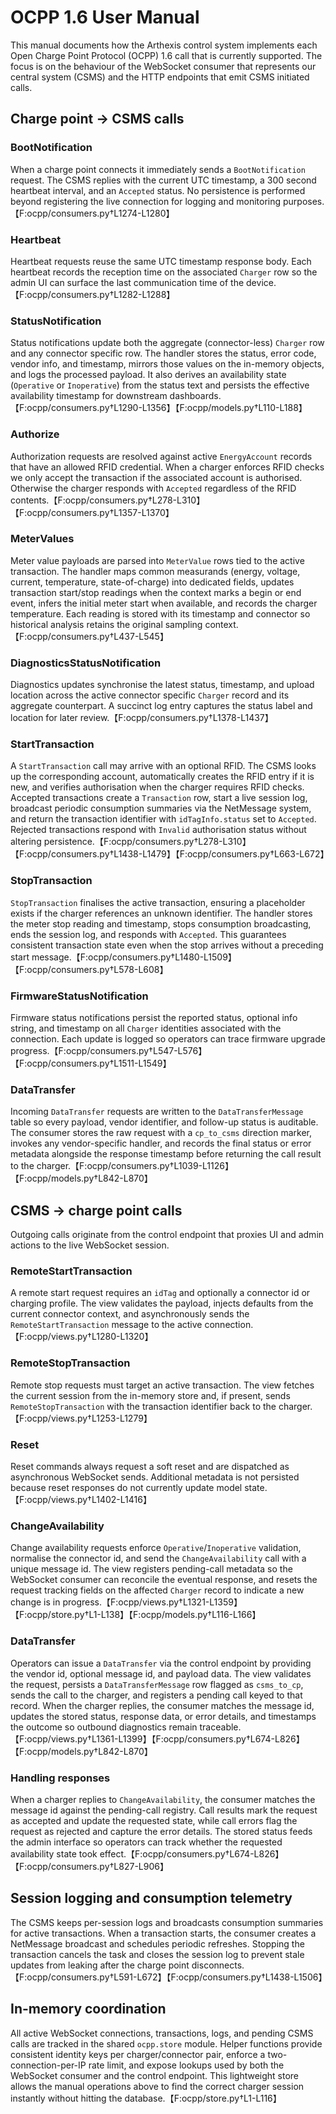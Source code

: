 # OCPP 1.6 User Manual

This manual documents how the Arthexis control system implements each Open Charge Point Protocol (OCPP) 1.6 call that is currently supported. The focus is on the behaviour of the WebSocket consumer that represents our central system (CSMS) and the HTTP endpoints that emit CSMS initiated calls.

## Charge point → CSMS calls

### BootNotification
When a charge point connects it immediately sends a `BootNotification` request. The CSMS replies with the current UTC timestamp, a 300 second heartbeat interval, and an `Accepted` status. No persistence is performed beyond registering the live connection for logging and monitoring purposes.【F:ocpp/consumers.py†L1274-L1280】

### Heartbeat
Heartbeat requests reuse the same UTC timestamp response body. Each heartbeat records the reception time on the associated `Charger` row so the admin UI can surface the last communication time of the device.【F:ocpp/consumers.py†L1282-L1288】

### StatusNotification
Status notifications update both the aggregate (connector-less) `Charger` row and any connector specific row. The handler stores the status, error code, vendor info, and timestamp, mirrors those values on the in-memory objects, and logs the processed payload. It also derives an availability state (`Operative` or `Inoperative`) from the status text and persists the effective availability timestamp for downstream dashboards.【F:ocpp/consumers.py†L1290-L1356】【F:ocpp/models.py†L110-L188】

### Authorize
Authorization requests are resolved against active `EnergyAccount` records that have an allowed RFID credential. When a charger enforces RFID checks we only accept the transaction if the associated account is authorised. Otherwise the charger responds with `Accepted` regardless of the RFID contents.【F:ocpp/consumers.py†L278-L310】【F:ocpp/consumers.py†L1357-L1370】

### MeterValues
Meter value payloads are parsed into `MeterValue` rows tied to the active transaction. The handler maps common measurands (energy, voltage, current, temperature, state-of-charge) into dedicated fields, updates transaction start/stop readings when the context marks a begin or end event, infers the initial meter start when available, and records the charger temperature. Each reading is stored with its timestamp and connector so historical analysis retains the original sampling context.【F:ocpp/consumers.py†L437-L545】

### DiagnosticsStatusNotification
Diagnostics updates synchronise the latest status, timestamp, and upload location across the active connector specific `Charger` record and its aggregate counterpart. A succinct log entry captures the status label and location for later review.【F:ocpp/consumers.py†L1378-L1437】

### StartTransaction
A `StartTransaction` call may arrive with an optional RFID. The CSMS looks up the corresponding account, automatically creates the RFID entry if it is new, and verifies authorisation when the charger requires RFID checks. Accepted transactions create a `Transaction` row, start a live session log, broadcast periodic consumption summaries via the NetMessage system, and return the transaction identifier with `idTagInfo.status` set to `Accepted`. Rejected transactions respond with `Invalid` authorisation status without altering persistence.【F:ocpp/consumers.py†L278-L310】【F:ocpp/consumers.py†L1438-L1479】【F:ocpp/consumers.py†L663-L672】

### StopTransaction
`StopTransaction` finalises the active transaction, ensuring a placeholder exists if the charger references an unknown identifier. The handler stores the meter stop reading and timestamp, stops consumption broadcasting, ends the session log, and responds with `Accepted`. This guarantees consistent transaction state even when the stop arrives without a preceding start message.【F:ocpp/consumers.py†L1480-L1509】【F:ocpp/consumers.py†L578-L608】

### FirmwareStatusNotification
Firmware status notifications persist the reported status, optional info string, and timestamp on all `Charger` identities associated with the connection. Each update is logged so operators can trace firmware upgrade progress.【F:ocpp/consumers.py†L547-L576】【F:ocpp/consumers.py†L1511-L1549】

### DataTransfer
Incoming `DataTransfer` requests are written to the `DataTransferMessage` table so every payload, vendor identifier, and follow-up status is auditable. The consumer stores the raw request with a `cp_to_csms` direction marker, invokes any vendor-specific handler, and records the final status or error metadata alongside the response timestamp before returning the call result to the charger.【F:ocpp/consumers.py†L1039-L1126】【F:ocpp/models.py†L842-L870】

## CSMS → charge point calls
Outgoing calls originate from the control endpoint that proxies UI and admin actions to the live WebSocket session.

### RemoteStartTransaction
A remote start request requires an `idTag` and optionally a connector id or charging profile. The view validates the payload, injects defaults from the current connector context, and asynchronously sends the `RemoteStartTransaction` message to the active connection.【F:ocpp/views.py†L1280-L1320】

### RemoteStopTransaction
Remote stop requests must target an active transaction. The view fetches the current session from the in-memory store and, if present, sends `RemoteStopTransaction` with the transaction identifier back to the charger.【F:ocpp/views.py†L1253-L1279】

### Reset
Reset commands always request a soft reset and are dispatched as asynchronous WebSocket sends. Additional metadata is not persisted because reset responses do not currently update model state.【F:ocpp/views.py†L1402-L1416】

### ChangeAvailability
Change availability requests enforce `Operative`/`Inoperative` validation, normalise the connector id, and send the `ChangeAvailability` call with a unique message id. The view registers pending-call metadata so the WebSocket consumer can reconcile the eventual response, and resets the request tracking fields on the affected `Charger` record to indicate a new change is in progress.【F:ocpp/views.py†L1321-L1359】【F:ocpp/store.py†L1-L138】【F:ocpp/models.py†L116-L166】

### DataTransfer
Operators can issue a `DataTransfer` via the control endpoint by providing the vendor id, optional message id, and payload data. The view validates the request, persists a `DataTransferMessage` row flagged as `csms_to_cp`, sends the call to the charger, and registers a pending call keyed to that record. When the charger replies, the consumer matches the message id, updates the stored status, response data, or error details, and timestamps the outcome so outbound diagnostics remain traceable.【F:ocpp/views.py†L1361-L1399】【F:ocpp/consumers.py†L674-L826】【F:ocpp/models.py†L842-L870】

### Handling responses
When a charger replies to `ChangeAvailability`, the consumer matches the message id against the pending-call registry. Call results mark the request as accepted and update the requested state, while call errors flag the request as rejected and capture the error details. The stored status feeds the admin interface so operators can track whether the requested availability state took effect.【F:ocpp/consumers.py†L674-L826】【F:ocpp/consumers.py†L827-L906】

## Session logging and consumption telemetry
The CSMS keeps per-session logs and broadcasts consumption summaries for active transactions. When a transaction starts, the consumer creates a NetMessage broadcast and schedules periodic refreshes. Stopping the transaction cancels the task and closes the session log to prevent stale updates from leaking after the charge point disconnects.【F:ocpp/consumers.py†L591-L672】【F:ocpp/consumers.py†L1438-L1506】

## In-memory coordination
All active WebSocket connections, transactions, logs, and pending CSMS calls are tracked in the shared `ocpp.store` module. Helper functions provide consistent identity keys per charger/connector pair, enforce a two-connection-per-IP rate limit, and expose lookups used by both the WebSocket consumer and the control endpoint. This lightweight store allows the manual operations above to find the correct charger session instantly without hitting the database.【F:ocpp/store.py†L1-L116】

